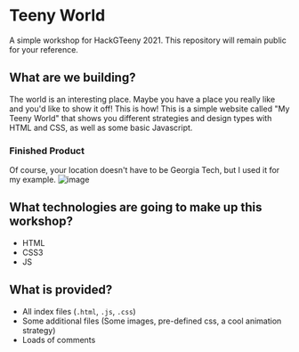 # Teeny World
A simple workshop for HackGTeeny 2021. This repository will remain public for your reference.

## What are we building?
The world is an interesting place. Maybe you have a place you really like and you'd like to show it off! This is how! This is a simple website called "My Teeny World" that shows you different strategies and design types with HTML and CSS, as well as some basic Javascript.

### Finished Product
Of course, your location doesn't have to be Georgia Tech, but I used it for my example.
![image](https://user-images.githubusercontent.com/57043533/134099734-d1dc2e6c-9c02-4939-9871-53ca369f4e3f.png)


## What technologies are going to make up this workshop?
- HTML
- CSS3
- JS

## What is provided?
- All index files (`.html`, `.js`, `.css`)
- Some additional files (Some images, pre-defined css, a cool animation strategy)
- Loads of comments
